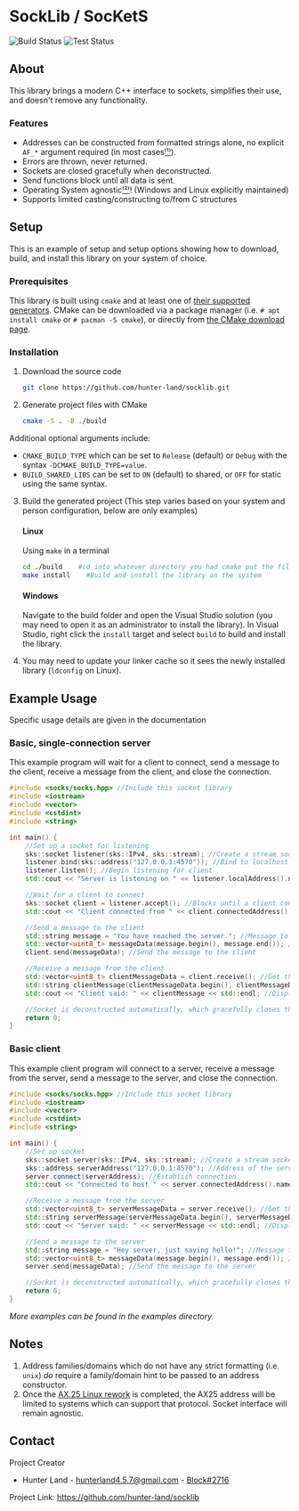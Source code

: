 # SockLib / SocKetS

![Build Status](https://github.com/hunter-land/socklib/workflows/Build/badge.svg) ![Test Status](https://github.com/hunter-land/socklib/workflows/Test/badge.svg)

## About
This library brings a modern C++ interface to sockets, simplifies their use, and doesn't remove any functionality.

### Features
- Addresses can be constructed from formatted strings alone, no explicit `AF_*` argument required (in most cases[⁽¹⁾](#notes)).
- Errors are thrown, never returned.
- Sockets are closed gracefully when deconstructed.
- Send functions block until all data is sent.
- Operating System agnostic[⁽²⁾](#notes)! (Windows and Linux explicitly maintained)
- Supports limited casting/constructing to/from C structures

## Setup
This is an example of setup and setup options showing how to download, build, and install this library on your system of choice.

### Prerequisites
This library is built using `cmake` and at least one of [their supported generators](https://cmake.org/cmake/help/latest/manual/cmake-generators.7.html#cmake-generators). CMake can be downloaded via a package manager (i.e. `# apt install cmake` or `# pacman -S cmake`), or directly from [the CMake download page](https://cmake.org/download/).

### Installation

1. Download the source code
    ```bash
    git clone https://github.com/hunter-land/socklib.git
    ```

2. Generate project files with CMake
    ```bash
    cmake -S . -B ./build
    ```
Additional optional arguments include:
- `CMAKE_BUILD_TYPE` which can be set to `Release` (default) or `Debug` with the syntax `-DCMAKE_BUILD_TYPE=value`.
- `BUILD_SHARED_LIBS` can be set to `ON` (default) to shared, or `OFF` for static using the same syntax.

3. Build the generated project (This step varies based on your system and person configuration, below are only examples)
	#### Linux
	Using `make` in a terminal
	```bash
	cd ./build    #cd into whatever directory you had cmake put the files
	make install    #Build and install the library on the system
	```
	#### Windows
	Navigate to the build folder and open the Visual Studio solution (you may need to open it as an administrator to install the library).
	In Visual Studio, right click the `install` target and select `build` to build and install the library.

4. You may need to update your linker cache so it sees the newly installed library (`ldconfig` on Linux).

## Example Usage
Specific usage details are given in the documentation

### Basic, single-connection server
This example program will wait for a client to connect, send a message to the client, receive a message from the client, and close the connection.
```cpp
#include <socks/socks.hpp> //Include this socket library
#include <iostream>
#include <vector>
#include <cstdint>
#include <string>

int main() {
	//Set up a socket for listening
	sks::socket listener(sks::IPv4, sks::stream); //Create a stream socket in the IPv4 domain (TCP)
	listener.bind(sks::address("127.0.0.1:4570")); //Bind to localhost on port 4570
	listener.listen(); //Begin listening for client
	std::cout << "Server is listening on " << listener.localAddress().name() << std::endl;

	//Wait for a client to connect
	sks::socket client = listener.accept(); //Blocks until a client connects
	std::cout << "Client connected from " << client.connectedAddress().name() << std::endl;

	//Send a message to the client
	std::string message = "You have reached the server."; //Message to be sent is this ASCII string
	std::vector<uint8_t> messageData(message.begin(), message.end()); //Convert string into vector of bytes
	client.send(messageData); //Send the message to the client

	//Receive a message from the client
	std::vector<uint8_t> clientMessageData = client.receive(); //Get the message as a vector of bytes
	std::string clientMessage(clientMessageData.begin(), clientMessageData.end()); //We know the message is a string so we create a string out of it
	std::cout << "Client said: " << clientMessage << std::endl; //Display the string

	//Socket is deconstructed automatically, which gracefully closes the connection for us
	return 0;
}
```

### Basic client
This example client program will connect to a server, receive a message from the server, send a message to the server, and close the connection.
```cpp
#include <socks/socks.hpp> //Include this socket library
#include <iostream>
#include <vector>
#include <cstdint>
#include <string>

int main() {
	//Set up socket
	sks::socket server(sks::IPv4, sks::stream); //Create a stream socket in the IPv4 domain (TCP)
	sks::address serverAddress("127.0.0.1:4570"); //Address of the server we will connect to
	server.connect(serverAddress); //Establish connection
	std::cout << "Connected to host " << server.connectedAddress().name() << std::endl;

	//Receive a message from the server
	std::vector<uint8_t> serverMessageData = server.receive(); //Get the message as a vector of bytes
	std::string serverMessage(serverMessageData.begin(), serverMessageData.end()); //We know the message is a string so we create a string out of it
	std::cout << "Server said: " << serverMessage << std::endl; //Display the string

	//Send a message to the server
	std::string message = "Hey server, just saying hello!"; //Message to be sent is this ASCII string
	std::vector<uint8_t> messageData(message.begin(), message.end()); //Convert string into vector of bytes
	server.send(messageData); //Send the message to the server

	//Socket is deconstructed automatically, which gracefully closes the connection for us
	return 0;
}
```
*More examples can be found in the examples directory.*

## Notes
1. Address families/domains which do not have any strict formatting (i.e. `unix`) *do* require a family/domain hint to be passed to an address constructor.
2. Once the [AX.25 Linux rework](https://www.ampr.org/grants/grant-fixing-the-linux-kernel-ax-25/) is completed, the AX25 address will be limited to systems which can support that protocol. Socket interface will remain agnostic.

## Contact
Project Creator
- Hunter Land - [hunterland4.5.7@gmail.com](mailto:hunterland4.5.7@gmail.com) - [Block#2716](https://discordapp.com/users/201452615890894848)

Project Link: https://github.com/hunter-land/socklib
